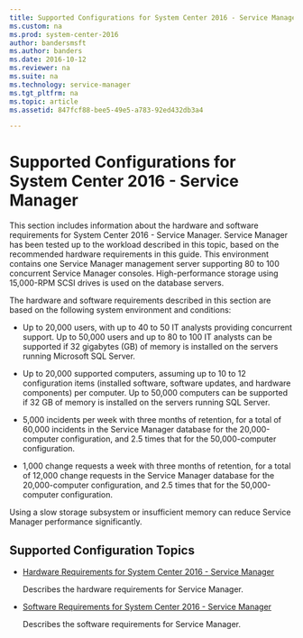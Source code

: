 ```yaml
---
title: Supported Configurations for System Center 2016 - Service Manager
ms.custom: na
ms.prod: system-center-2016
author: bandersmsft
ms.author: banders
ms.date: 2016-10-12
ms.reviewer: na
ms.suite: na
ms.technology: service-manager
ms.tgt_pltfrm: na
ms.topic: article
ms.assetid: 847fcf88-bee5-49e5-a783-92ed432db3a4

---
```


# Supported Configurations for System Center 2016 - Service Manager

This section includes information about the hardware and software requirements for System Center 2016 - Service Manager. Service Manager has been tested up to the workload described in this topic, based on the recommended hardware requirements in this guide. This environment contains one Service Manager management server supporting 80 to 100 concurrent Service Manager consoles. High\-performance storage using 15,000\-RPM SCSI drives is used on the database servers.  

 The hardware and software requirements described in this section are based on the following system environment and conditions:  

-   Up to 20,000 users, with up to 40 to 50 IT analysts providing concurrent support. Up to 50,000 users and up to 80 to 100 IT analysts can be supported if 32 gigabytes \(GB\) of memory is installed on the servers running Microsoft SQL Server.  

-   Up to 20,000 supported computers, assuming up to 10 to 12 configuration items \(installed software, software updates, and hardware components\) per computer. Up to 50,000 computers can be supported if 32 GB of memory is installed on the servers running SQL Server.  

-   5,000 incidents per week with three months of retention, for a total of 60,000 incidents in the Service Manager database for the 20,000\-computer configuration, and 2.5 times that for the 50,000\-computer configuration.  

-   1,000 change requests a week with three months of retention, for a total of 12,000 change requests in the Service Manager database for the 20,000\-computer configuration, and 2.5 times that for the 50,000\-computer configuration.  

 Using a slow storage subsystem or insufficient memory can reduce Service Manager performance significantly.  

## Supported Configuration Topics  

-   [Hardware Requirements for System Center 2016 - Service Manager](plan-hardware-requirements-for-system-center-2016-service-manager.md)  

     Describes the hardware requirements for Service Manager.  

-   [Software Requirements for System Center 2016 - Service Manager](plan-software-requirements-for-system-center-2016-service-manager.md)  

     Describes the software requirements for Service Manager.  
